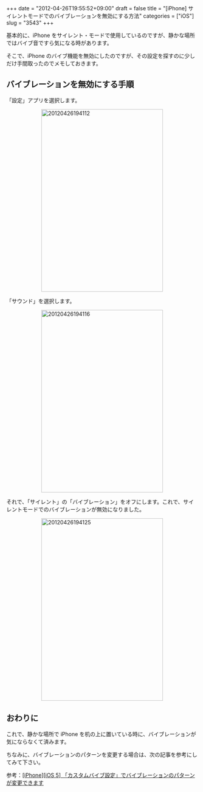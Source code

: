 +++
date = "2012-04-26T19:55:52+09:00"
draft = false
title = "[iPhone] サイレントモードでのバイブレーションを無効にする方法"
categories = ["iOS"]
slug = "3543"
+++

基本的に、iPhone をサイレント・モードで使用しているのですが、静かな場所ではバイブ音ですら気になる時があります。

そこで、iPhone のバイブ機能を無効にしたのですが、その設定を探すのに少しだけ手間取ったのでメモしておきます。

<h2>バイブレーションを無効にする手順</h2>

「設定」アプリを選択します。

<img style="display:block; margin-left:auto; margin-right:auto;" src="/images/2012/04/20120426194112.png" alt="20120426194112" title="20120426194112.png" border="0" width="320" height="480" />

「サウンド」を選択します。

<img style="display:block; margin-left:auto; margin-right:auto;" src="/images/2012/04/20120426194116.png" alt="20120426194116" title="20120426194116.png" border="0" width="320" height="480" />

それで、「サイレント」の「バイブレーション」をオフにします。これで、サイレントモードでのバイブレーションが無効になりました。

<img style="display:block; margin-left:auto; margin-right:auto;" src="/images/2012/04/20120426194125.png" alt="20120426194125" title="20120426194125.png" border="0" width="320" height="480" />

<h2>おわりに</h2>

これで、静かな場所で iPhone を机の上に置いている時に、バイブレーションが気にならなくて済みます。

ちなみに、バイブレーションのパターンを変更する場合は、次の記事を参考にしてみて下さい。

参考：<a href="http://rakuishi.com/iphone/957/" target="_blank">[iPhone][iOS 5] 「カスタムバイブ設定」でバイブレーションのパターンが変更できます</a>
